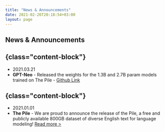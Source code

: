 ```yaml
---
title: "News & Announcements"
date: 2021-02-26T20:18:54+03:00
layout: page
---
```


## News & Announcements
## {class="content-block"}
- 2021.03.21
- **GPT-Neo**  - Released the weights for the 1.3B and 2.7B param models trained on The Pile - [Github Link](https://github.com/EleutherAI/gpt-neo/) 

## {class="content-block"}
- 2021.01.01
- **The Pile** - We are proud to announce the release of the Pile, a free and publicly available 800GB dataset of diverse English text for language modeling! [Read more >](https://pile.eleuther.ai/)